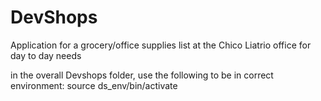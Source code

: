 # DevShops
Application for a grocery/office supplies list at the Chico Liatrio office for day to day needs

in the overall Devshops folder, use the following to be in correct environment: source ds_env/bin/activate
